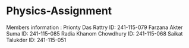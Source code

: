 # Physics-Assignment
Members information :
Prionty Das Rattry	      ID: 241-115-079
Farzana Akter Suma	      ID: 241-115-085
Radia Khanom Chowdhury	  ID: 241-115-068
Saikat Talukder	          ID: 241-115-051
